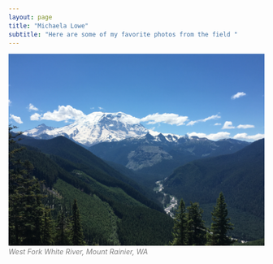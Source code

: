 ```yaml
---
layout: page
title: "Michaela Lowe"
subtitle: "Here are some of my favorite photos from the field "
---
```





![](https://raw.githubusercontent.com/michaelalowe/michaelalowe.github.io/master/img/IMG_2802.JPG)
<i style='color:gray;'>West Fork White River, Mount Rainier, WA</i>
